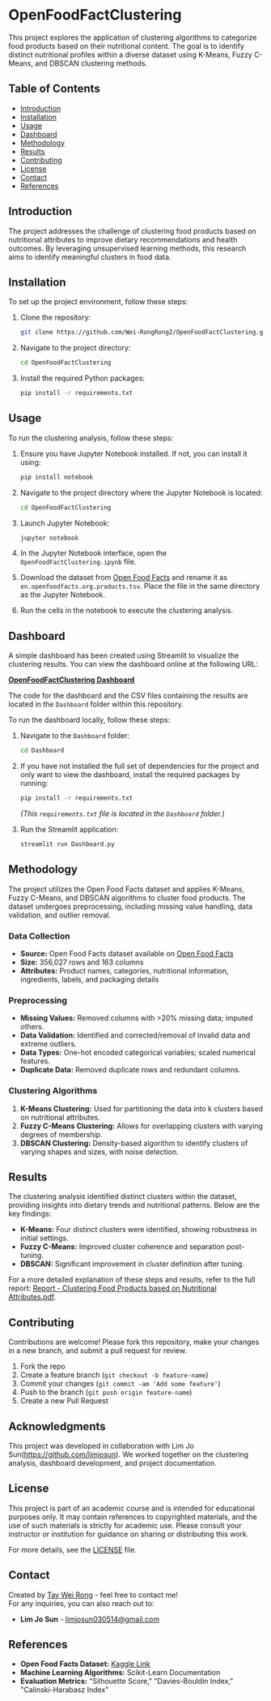 # OpenFoodFactClustering

This project explores the application of clustering algorithms to categorize food products based on their nutritional content. The goal is to identify distinct nutritional profiles within a diverse dataset using K-Means, Fuzzy C-Means, and DBSCAN clustering methods.

## Table of Contents
- [Introduction](#introduction)
- [Installation](#installation)
- [Usage](#usage)
- [Dashboard](#dashboard)
- [Methodology](#methodology)
- [Results](#results)
- [Contributing](#contributing)
- [License](#license)
- [Contact](#contact)
- [References](#references)

## Introduction

The project addresses the challenge of clustering food products based on nutritional attributes to improve dietary recommendations and health outcomes. By leveraging unsupervised learning methods, this research aims to identify meaningful clusters in food data.

## Installation

To set up the project environment, follow these steps:

1. Clone the repository:
    ```bash
    git clone https://github.com/Wei-RongRong2/OpenFoodFactClustering.git
    ```
2. Navigate to the project directory:
    ```bash
    cd OpenFoodFactClustering
    ```
3. Install the required Python packages:
    ```bash
    pip install -r requirements.txt
    ```

## Usage

To run the clustering analysis, follow these steps:

1. Ensure you have Jupyter Notebook installed. If not, you can install it using:
    ```bash
    pip install notebook
    ```

2. Navigate to the project directory where the Jupyter Notebook is located:
    ```bash
    cd OpenFoodFactClustering
    ```

3. Launch Jupyter Notebook:
    ```bash
    jupyter notebook
    ```

4. In the Jupyter Notebook interface, open the `OpenFoodFactClustering.ipynb` file.

5. Download the dataset from [Open Food Facts](https://world.openfoodfacts.org/data) and rename it as `en.openfoodfacts.org.products.tsv`. Place the file in the same directory as the Jupyter Notebook.

6. Run the cells in the notebook to execute the clustering analysis.

## Dashboard

A simple dashboard has been created using Streamlit to visualize the clustering results. You can view the dashboard online at the following URL:

**[OpenFoodFactClustering Dashboard](https://dashboardpy-ctqwx5fvp9ht6et6xvh4dm.streamlit.app/)**

The code for the dashboard and the CSV files containing the results are located in the `Dashboard` folder within this repository.

To run the dashboard locally, follow these steps:

1. Navigate to the `Dashboard` folder:
    ```bash
    cd Dashboard
    ```

2. If you have not installed the full set of dependencies for the project and only want to view the dashboard, install the required packages by running:
    ```bash
    pip install -r requirements.txt
    ```
   *(This `requirements.txt` file is located in the `Dashboard` folder.)*

3. Run the Streamlit application:
    ```bash
    streamlit run Dashboard.py
    ```

## Methodology

The project utilizes the Open Food Facts dataset and applies K-Means, Fuzzy C-Means, and DBSCAN algorithms to cluster food products. The dataset undergoes preprocessing, including missing value handling, data validation, and outlier removal.

### Data Collection

- **Source:** Open Food Facts dataset available on [Open Food Facts](https://world.openfoodfacts.org/data)
- **Size:** 356,027 rows and 163 columns
- **Attributes:** Product names, categories, nutritional information, ingredients, labels, and packaging details

### Preprocessing

- **Missing Values:** Removed columns with >20% missing data; imputed others.
- **Data Validation:** Identified and corrected/removal of invalid data and extreme outliers.
- **Data Types:** One-hot encoded categorical variables; scaled numerical features.
- **Duplicate Data:** Removed duplicate rows and redundant columns.

### Clustering Algorithms

1. **K-Means Clustering:** Used for partitioning the data into k clusters based on nutritional attributes.
2. **Fuzzy C-Means Clustering:** Allows for overlapping clusters with varying degrees of membership.
3. **DBSCAN Clustering:** Density-based algorithm to identify clusters of varying shapes and sizes, with noise detection.

## Results

The clustering analysis identified distinct clusters within the dataset, providing insights into dietary trends and nutritional patterns. Below are the key findings:

- **K-Means:** Four distinct clusters were identified, showing robustness in initial settings.
- **Fuzzy C-Means:** Improved cluster coherence and separation post-tuning.
- **DBSCAN:** Significant improvement in cluster definition after tuning.

For a more detailed explanation of these steps and results, refer to the full report: [Report - Clustering Food Products based on Nutritional Attributes.pdf](./Report%20-%20Clustering%20Food%20Products%20based%20on%20Nutritional%20Attributes.pdf).

## Contributing

Contributions are welcome! Please fork this repository, make your changes in a new branch, and submit a pull request for review.

1. Fork the repo
2. Create a feature branch (`git checkout -b feature-name`)
3. Commit your changes (`git commit -am 'Add some feature'`)
4. Push to the branch (`git push origin feature-name`)
5. Create a new Pull Request

## Acknowledgments

This project was developed in collaboration with Lim Jo Sun(https://github.com/limjosun). We worked together on the clustering analysis, dashboard development, and project documentation.

## License

This project is part of an academic course and is intended for educational purposes only. It may contain references to copyrighted materials, and the use of such materials is strictly for academic use. Please consult your instructor or institution for guidance on sharing or distributing this work.

For more details, see the [LICENSE](./LICENSE.txt) file.

## Contact

Created by [Tay Wei Rong](https://github.com/Wei-RongRong2) - feel free to contact me!
<br>For any inquiries, you can also reach out to:
- **Lim Jo Sun** - limjosun030514@gmail.com

## References

- **Open Food Facts Dataset:** [Kaggle Link](https://www.kaggle.com/datasets/openfoodfacts/world-food-facts)
- **Machine Learning Algorithms:** Scikit-Learn Documentation
- **Evaluation Metrics:** "Silhouette Score," "Davies-Bouldin Index," "Calinski-Harabasz Index"
